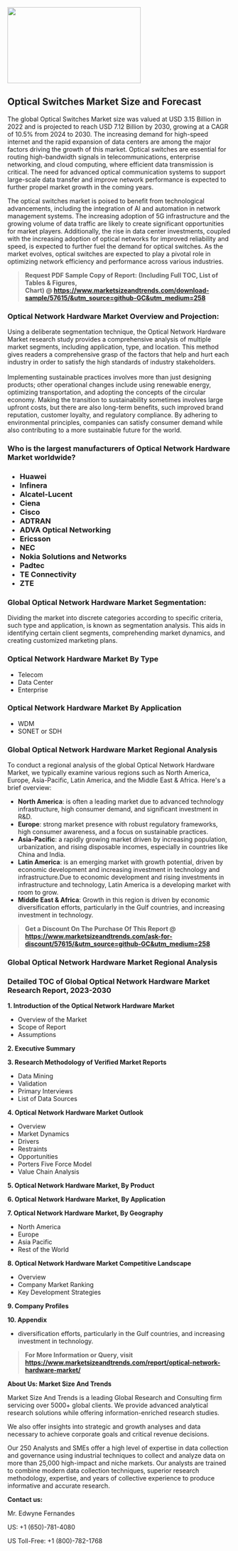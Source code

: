 <p><img class="alignnone size-medium wp-image-20088" src="https://ffe5etoiles.com/wp-content/uploads/2024/12/MST1-300x171.png" alt="" width="300" height="171" /></p><h2>Optical Switches Market Size and Forecast</h2><p>The global Optical Switches Market size was valued at USD 3.15 Billion in 2022 and is projected to reach USD 7.12 Billion by 2030, growing at a CAGR of 10.5% from 2024 to 2030. The increasing demand for high-speed internet and the rapid expansion of data centers are among the major factors driving the growth of this market. Optical switches are essential for routing high-bandwidth signals in telecommunications, enterprise networking, and cloud computing, where efficient data transmission is critical. The need for advanced optical communication systems to support large-scale data transfer and improve network performance is expected to further propel market growth in the coming years.</p><p>The optical switches market is poised to benefit from technological advancements, including the integration of AI and automation in network management systems. The increasing adoption of 5G infrastructure and the growing volume of data traffic are likely to create significant opportunities for market players. Additionally, the rise in data center investments, coupled with the increasing adoption of optical networks for improved reliability and speed, is expected to further fuel the demand for optical switches. As the market evolves, optical switches are expected to play a pivotal role in optimizing network efficiency and performance across various industries.</p></p><blockquote id="" class=""><strong>Request PDF Sample Copy of Report: (Including Full TOC, List of Tables &amp; Figures, Chart)&nbsp;@&nbsp;<strong><a href="https://www.marketsizeandtrends.com/download-sample/57615/&utm_source=github-GC&utm_medium=258" target="_blank">https://www.marketsizeandtrends.com/download-sample/57615/&utm_source=github-GC&utm_medium=258</a></strong></strong></blockquote><h3 id="" class="">Optical Network Hardware Market&nbsp;Overview and Projection:</h3><p id="" class="">Using a deliberate segmentation technique, the Optical Network Hardware Market research study provides a comprehensive analysis of multiple market segments, including application, type, and location. This method gives readers a comprehensive grasp of the factors that help and hurt each industry in order to satisfy the high standards of industry stakeholders. <br /> <br />Implementing sustainable practices involves more than just designing products; other operational changes include using renewable energy, optimizing transportation, and adopting the concepts of the circular economy. Making the transition to sustainability sometimes involves large upfront costs, but there are also long-term benefits, such improved brand reputation, customer loyalty, and regulatory compliance. By adhering to environmental principles, companies can satisfy consumer demand while also contributing to a more sustainable future for the world.</p><h3 id="" class="">Who is the largest manufacturers of&nbsp;Optical Network Hardware Market worldwide?</h3><h3 class=""><p><ul><li>Huawei </li><li> Infinera </li><li> Alcatel-Lucent </li><li> Ciena </li><li> Cisco </li><li> ADTRAN </li><li> ADVA Optical Networking </li><li> Ericsson </li><li> NEC </li><li> Nokia Solutions and Networks </li><li> Padtec </li><li> TE Connectivity </li><li> ZTE</li></ul></p></h3><h3 id="" class="">Global&nbsp;Optical Network Hardware Market Segmentation:</h3><p id="" class="">Dividing the market into discrete categories according to specific criteria, such type and application, is known as segmentation analysis. This aids in identifying certain client segments, comprehending market dynamics, and creating customized marketing plans.</p><h3 id="" class="">Optical Network Hardware Market&nbsp;By Type</h3><p><p><ul><li>Telecom </li><li> Data Center </li><li> Enterprise</p></li></ul></p></p><h3 id="" class="">Optical Network Hardware Market&nbsp;By Application</h3><p class=""><p><ul><li>WDM </li><li> SONET or SDH</li></ul></p></p><h3 id="" class="">Global Optical Network Hardware Market Regional Analysis</h3><p id="" class="">To conduct a regional analysis of the global Optical Network Hardware Market, we typically examine various regions such as North America, Europe, Asia-Pacific, Latin America, and the Middle East &amp; Africa. Here's a brief overview:</p><ul><li><strong>North America</strong>: is often a leading market due to advanced technology infrastructure, high consumer demand, and significant investment in R&amp;D.</li><li><strong>Europe</strong>: strong market presence with robust regulatory frameworks, high consumer awareness, and a focus on sustainable practices.</li><li><strong>Asia-Pacific</strong>: a rapidly growing market driven by increasing population, urbanization, and rising disposable incomes, especially in countries like China and India.</li><li><strong>Latin America</strong>: is an emerging market with growth potential, driven by economic development and increasing investment in technology and infrastructure.Due to economic development and rising investments in infrastructure and technology, Latin America is a developing market with room to grow.</li><li><strong>Middle East &amp; Africa</strong>: Growth in this region is driven by economic diversification efforts, particularly in the Gulf countries, and increasing investment in technology.</li></ul><blockquote id="" class=""><strong>Get a Discount On The Purchase Of This Report @ <strong><a href="https://www.marketsizeandtrends.com/ask-for-discount/57615/&utm_source=github-GC&utm_medium=258" target="_blank">https://www.marketsizeandtrends.com/ask-for-discount/57615/&utm_source=github-GC&utm_medium=258</a></strong></strong></blockquote><h3 id="" class="">Global Optical Network Hardware Market Regional Analysis</h3><h3 id="" class="">Detailed TOC of Global Optical Network Hardware Market Research Report, 2023-2030</h3><p id="" class=""><strong>1. Introduction of the Optical Network Hardware Market</strong></p><ul><li>Overview of the Market</li><li>Scope of Report</li><li>Assumptions</li></ul><p id="" class=""><strong>2. Executive Summary</strong></p><p id="" class=""><strong>3. Research Methodology of Verified Market Reports</strong></p><ul><li>Data Mining</li><li>Validation</li><li>Primary Interviews</li><li>List of Data Sources</li></ul><p id="" class=""><strong>4. Optical Network Hardware Market Outlook</strong></p><ul><li>Overview</li><li>Market Dynamics</li><li>Drivers</li><li>Restraints</li><li>Opportunities</li><li>Porters Five Force Model</li><li>Value Chain Analysis</li></ul><p id="" class=""><strong>5. Optical Network Hardware Market, By Product</strong></p><p id="" class=""><strong>6. Optical Network Hardware Market, By Application</strong></p><p id="" class=""><strong>7. Optical Network Hardware Market, By Geography</strong></p><ul><li>North America</li><li>Europe</li><li>Asia Pacific</li><li>Rest of the World</li></ul><p id="" class=""><strong>8. Optical Network Hardware Market Competitive Landscape</strong></p><ul><li>Overview</li><li>Company Market Ranking</li><li>Key Development Strategies</li></ul><p id="" class=""><strong>9. Company Profiles</strong></p><p id="" class=""><strong>10. Appendix</strong></p><ul><li>diversification efforts, particularly in the Gulf countries, and increasing investment in technology.</li></ul><blockquote id="" class=""><strong>For More Information or Query, visit <strong><strong><a href="https://www.marketsizeandtrends.com/report/optical-network-hardware-market/" target="_blank">https://www.marketsizeandtrends.com/report/optical-network-hardware-market/</a></strong></strong></strong></blockquote><p id="" class=""><strong>About Us: Market Size And Trends</strong></p><p id="" class="">Market Size And Trends is a leading Global Research and Consulting firm servicing over 5000+ global clients. We provide advanced analytical research solutions while offering information-enriched research studies.</p><p id="" class="">We also offer insights into strategic and growth analyses and data necessary to achieve corporate goals and critical revenue decisions.</p><p id="" class="">Our 250 Analysts and SMEs offer a high level of expertise in data collection and governance using industrial techniques to collect and analyze data on more than 25,000 high-impact and niche markets. Our analysts are trained to combine modern data collection techniques, superior research methodology, expertise, and years of collective experience to produce informative and accurate research.</p><p id="" class=""><strong>Contact us:</strong></p><p id="" class="">Mr. Edwyne Fernandes</p><p id="" class="">US: +1 (650)-781-4080</p><p id="" class="">US Toll-Free: +1 (800)-782-1768</p>
